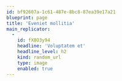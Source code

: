 ```yaml
---
id: bf92607a-1c61-487e-8bc8-87ea39e17a21
blueprint: page
title: 'Eveniet mollitia'
main_replicator:
  -
    id: fX8O3y94
    headline: 'Voluptatem et'
    headline_level: h2
    kind: random_url
    type: image
    enabled: true
---
```

